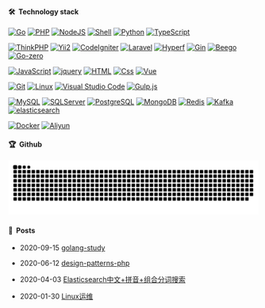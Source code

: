 #### 🛠 &nbsp;Technology stack

[![Go](https://img.shields.io/badge/Go-05122A?style=flat&logo=Go)](#)
[![PHP](https://img.shields.io/badge/PHP-05122A?style=flat&logo=php)](#)
[![NodeJS](https://img.shields.io/badge/NodeJS-05122A?style=flat&logo=node.js)](#)
[![Shell](https://img.shields.io/badge/Shell-05122A?style=flat&logo=shell)](#)
[![Python](https://img.shields.io/badge/Python-05122A?style=flat&logo=Python)](#)
[![TypeScript](https://img.shields.io/badge/TypeScript-05122A?style=flat&logo=TypeScript)](#)

[![ThinkPHP](https://img.shields.io/badge/ThinkPHP-05122A?style=flat&logo=ThinkPHP)](#)
[![Yii2](https://img.shields.io/badge/Yii2-05122A?style=flat&logo=Yii2)](#)
[![CodeIgniter](https://img.shields.io/badge/CI-05122A?style=flat&logo=CodeIgniter)](#)
[![Laravel](https://img.shields.io/badge/Laravel-05122A?style=flat&logo=Laravel)](#)
[![Hyperf](https://img.shields.io/badge/Hyperf-05122A?style=flat&logo=Hyperf)](#)
[![Gin](https://img.shields.io/badge/Gin-05122A?style=flat&logo=gin)](#)
[![Beego](https://img.shields.io/badge/Beego-05122A?style=flat&logo=beego)](#)
[![Go-zero](https://img.shields.io/badge/go-zero-05122A?style=flat&logo=go-zero)](#)

[![JavaScript](https://img.shields.io/badge/JavaScript-05122A?style=flat&logo=JavaScript)](#)
[![jquery](https://img.shields.io/badge/jquery-05122A?style=flat&logo=jquery)](#)
[![HTML](https://img.shields.io/badge/HTML5-05122A?style=flat&logo=html5)](#)
[![Css](https://img.shields.io/badge/CSS-05122A?style=flat&logo=css-wizardry)](#)
[![Vue](https://img.shields.io/badge/Vue.js-05122A?style=flat-square&logo=vuedotjs)](#)

[![Git](https://img.shields.io/badge/Git-05122A?style=flat&logo=git)](#)
[![Linux](https://img.shields.io/badge/Linux-05122A?style=flat&logo=linux)](#)
[![Visual Studio Code](https://img.shields.io/badge/vscode-05122A?style=flat&logo=visual-studio-code)](#)
[![Gulp.js](https://img.shields.io/badge/Gulp.js-02303A?style=flat-square&logo=Gulpdotjs)](#)

[![MySQL](https://img.shields.io/badge/MySQL-05122A?style=flat-square&logo=mysql)](#)
[![SQLServer](https://img.shields.io/badge/SQLServer-05122A?style=flat-square&logo=SQLServer)](#)
[![PostgreSQL](https://img.shields.io/badge/PostgreSQL-05122A?style=flat-square&logo=PostgreSQL)](#)
[![MongoDB](https://img.shields.io/badge/MongoDB-05122A?style=flat-square&logo=MongoDB)](#)
[![Redis](https://img.shields.io/badge/Redis-05122A?style=flat-square&logo=Redis)](#)
[![Kafka](https://img.shields.io/badge/Kafka-05122A?style=flat-square&logo=Kafka)](#)
[![elasticsearch](https://img.shields.io/badge/elasticsearch-05122A?style=flat-square&logo=elasticsearch)](#)

[![Docker](https://img.shields.io/badge/Docker-05122A?style=flat-square&logo=Docker)](#)
[![Aliyun](https://img.shields.io/badge/Aliyun-05122A?style=flat&logo=Alibaba-cloud)](#)

#### 🏆️ &nbsp;Github
<!-- 贡献度 -->
<picture>
  <source media="(prefers-color-scheme: dark)" srcset="https://raw.githubusercontent.com/mylafe/mylafe/output/github-contribution-grid-snake-dark.svg">
  <source media="(prefers-color-scheme: light)" srcset="https://raw.githubusercontent.com/mylafe/mylafe/output/github-contribution-grid-snake.svg">
  <img alt="github contribution grid snake animation" src="https://raw.githubusercontent.com/mylafe/mylafe/output/github-contribution-grid-snake.svg">
</picture>

<!-- |<a href="https://github.com/mylafe"><img align="center" height="180" src="https://github-readme-stats.vercel.app/api/top-langs/?username=mylafe&layout=compact&count_private=true&theme=radical" /></a>|<a href="https://github.com/mylafe"><img align="center" height="180" src="https://github-readme-stats.anuraghazra1.vercel.app/api?username=mylafe&show_icons=true&include_all_commits=true&count_private=true&theme=radical" /></a>|
|---|---| -->

<!-- |<a href="https://github.com/mylafe"><img align="center" height="180" src="https://github-readme-stats.vercel.app/api/top-langs/?username=mylafe&theme=dracula&hide=html,css,less,scss&layout=compact&count_private=true&langs_count=10" /></a>|<a href="https://github.com/mylafe"><img align="center" height="180" src="https://github-readme-stats.anuraghazra1.vercel.app/api?username=mylafe&show_icons=true&include_all_commits=true&count_private=true&theme=radical" /></a>|
|---|---| -->

<!-- <a href="https://github.com/mylafe"><img align="center" width="100%" src="https://github-profile-trophy.vercel.app/?username=mylafe&row=1&column=6&theme=monokai" /></a> -->

#### 📝 &nbsp;Posts

- 2020-09-15 [golang-study](https://github.com/mylafe/golang-study)

- 2020-06-12 [design-patterns-php](https://github.com/mylafe/design-patterns-php)

- 2020-04-03 [Elasticsearch中文+拼音+组合分词搜索](http://litao0501.top/article-142.html)

- 2020-01-30 [Linux运维](https://github.com/mylafe/centOS7)
